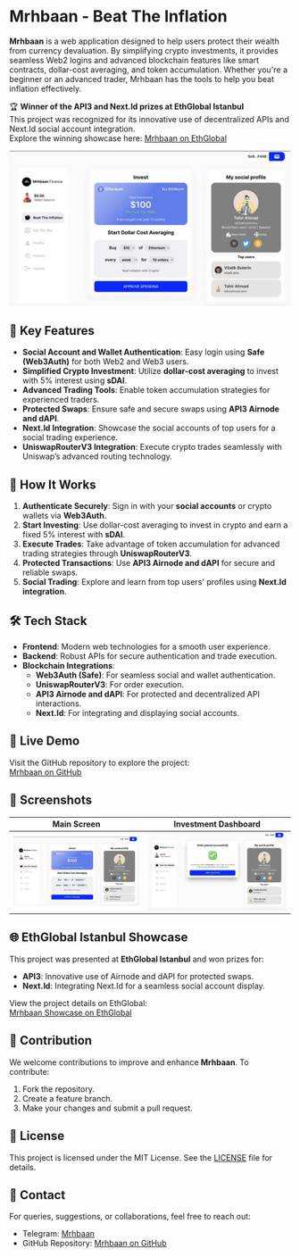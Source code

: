 # Mrhbaan - Beat The Inflation

**Mrhbaan** is a web application designed to help users protect their wealth from currency devaluation. By simplifying crypto investments, it provides seamless Web2 logins and advanced blockchain features like smart contracts, dollar-cost averaging, and token accumulation. Whether you're a beginner or an advanced trader, Mrhbaan has the tools to help you beat inflation effectively.

🏆 **Winner of the API3 and Next.Id prizes at EthGlobal Istanbul**  
This project was recognized for its innovative use of decentralized APIs and Next.Id social account integration.  
Explore the winning showcase here: [Mrhbaan on EthGlobal](https://ethglobal.com/showcase/amca-4wo1i)

![Mrhbaan App](./layout.jpg)

## 🌟 Key Features

- **Social Account and Wallet Authentication**: Easy login using **Safe (Web3Auth)** for both Web2 and Web3 users.
- **Simplified Crypto Investment**: Utilize **dollar-cost averaging** to invest with 5% interest using **sDAI**.
- **Advanced Trading Tools**: Enable token accumulation strategies for experienced traders.
- **Protected Swaps**: Ensure safe and secure swaps using **API3 Airnode and dAPI**.
- **Next.Id Integration**: Showcase the social accounts of top users for a social trading experience.
- **UniswapRouterV3 Integration**: Execute crypto trades seamlessly with Uniswap’s advanced routing technology.

## 🚀 How It Works

1. **Authenticate Securely**: Sign in with your **social accounts** or crypto wallets via **Web3Auth**.
2. **Start Investing**: Use dollar-cost averaging to invest in crypto and earn a fixed 5% interest with **sDAI**.
3. **Execute Trades**: Take advantage of token accumulation for advanced trading strategies through **UniswapRouterV3**.
4. **Protected Transactions**: Use **API3 Airnode and dAPI** for secure and reliable swaps.
5. **Social Trading**: Explore and learn from top users' profiles using **Next.Id integration**.

## 🛠️ Tech Stack

- **Frontend**: Modern web technologies for a smooth user experience.
- **Backend**: Robust APIs for secure authentication and trade execution.
- **Blockchain Integrations**:
  - **Web3Auth (Safe)**: For seamless social and wallet authentication.
  - **UniswapRouterV3**: For order execution.
  - **API3 Airnode and dAPI**: For protected and decentralized API interactions.
  - **Next.Id**: For integrating and displaying social accounts.

## 🔗 Live Demo

Visit the GitHub repository to explore the project:  
[Mrhbaan on GitHub](https://github.com/tahirahmadin/mrhbaan-beat-the-inflation)

## 📸 Screenshots

| Main Screen           | Investment Dashboard            |
| --------------------- | ------------------------------- |
| ![Main](./layout.jpg) | ![Dashboard](./transaction.jpg) |

## 🌐 EthGlobal Istanbul Showcase

This project was presented at **EthGlobal Istanbul** and won prizes for:

- **API3**: Innovative use of Airnode and dAPI for protected swaps.
- **Next.Id**: Integrating Next.Id for a seamless social account display.

View the project details on EthGlobal:  
[Mrhbaan Showcase on EthGlobal](https://ethglobal.com/showcase/amca-4wo1i)

## 🤝 Contribution

We welcome contributions to improve and enhance **Mrhbaan**. To contribute:

1. Fork the repository.
2. Create a feature branch.
3. Make your changes and submit a pull request.

## 📝 License

This project is licensed under the MIT License. See the [LICENSE](LICENSE) file for details.

## 📧 Contact

For queries, suggestions, or collaborations, feel free to reach out:

- Telegram: [Mrhbaan](https://t.me/mrhbaan)
- GitHub Repository: [Mrhbaan on GitHub](https://github.com/tahirahmadin/mrhbaan-beat-the-inflation)
